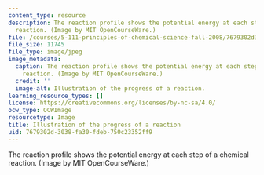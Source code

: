 ```yaml
---
content_type: resource
description: The reaction profile shows the potential energy at each step of a chemical
  reaction. (Image by MIT OpenCourseWare.)
file: /courses/5-111-principles-of-chemical-science-fall-2008/7679302d3038fa30fdeb750c23352ff9_5-111f08-th.jpg
file_size: 11745
file_type: image/jpeg
image_metadata:
  caption: The reaction profile shows the potential energy at each step of a chemical
    reaction. (Image by MIT OpenCourseWare.)
  credit: ''
  image-alt: Illustration of the progress of a reaction.
learning_resource_types: []
license: https://creativecommons.org/licenses/by-nc-sa/4.0/
ocw_type: OCWImage
resourcetype: Image
title: Illustration of the progress of a reaction
uid: 7679302d-3038-fa30-fdeb-750c23352ff9
---
```

The reaction profile shows the potential energy at each step of a chemical reaction. (Image by MIT OpenCourseWare.)